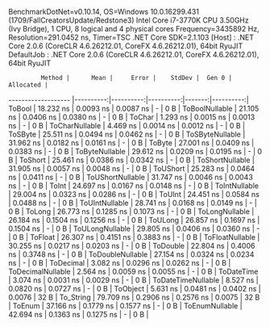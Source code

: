 
BenchmarkDotNet=v0.10.14, OS=Windows 10.0.16299.431 (1709/FallCreatorsUpdate/Redstone3)
Intel Core i7-3770K CPU 3.50GHz (Ivy Bridge), 1 CPU, 8 logical and 4 physical cores
Frequency=3435892 Hz, Resolution=291.0452 ns, Timer=TSC
.NET Core SDK=2.1.103
  [Host]     : .NET Core 2.0.6 (CoreCLR 4.6.26212.01, CoreFX 4.6.26212.01), 64bit RyuJIT
  DefaultJob : .NET Core 2.0.6 (CoreCLR 4.6.26212.01, CoreFX 4.6.26212.01), 64bit RyuJIT


             Method |      Mean |     Error |    StdDev |  Gen 0 | Allocated |
------------------- |----------:|----------:|----------:|-------:|----------:|
             ToBool | 18.232 ns | 0.0093 ns | 0.0087 ns |      - |       0 B |
     ToBoolNullable | 21.105 ns | 0.0406 ns | 0.0380 ns |      - |       0 B |
             ToChar |  1.293 ns | 0.0015 ns | 0.0013 ns |      - |       0 B |
     ToCharNullable |  4.469 ns | 0.0014 ns | 0.0012 ns |      - |       0 B |
            ToSByte | 25.511 ns | 0.0494 ns | 0.0462 ns |      - |       0 B |
    ToSByteNullable | 31.962 ns | 0.0182 ns | 0.0161 ns |      - |       0 B |
             ToByte | 27.001 ns | 0.0409 ns | 0.0383 ns |      - |       0 B |
     ToByteNullable | 29.612 ns | 0.0209 ns | 0.0195 ns |      - |       0 B |
            ToShort | 25.461 ns | 0.0386 ns | 0.0342 ns |      - |       0 B |
    ToShortNullable | 31.905 ns | 0.0057 ns | 0.0048 ns |      - |       0 B |
           ToUShort | 25.283 ns | 0.0464 ns | 0.0411 ns |      - |       0 B |
   ToUShortNullable | 31.747 ns | 0.0046 ns | 0.0043 ns |      - |       0 B |
              ToInt | 24.697 ns | 0.0167 ns | 0.0148 ns |      - |       0 B |
      ToIntNullable | 29.004 ns | 0.0323 ns | 0.0286 ns |      - |       0 B |
             ToUInt | 24.451 ns | 0.0584 ns | 0.0488 ns |      - |       0 B |
     ToUIntNullable | 28.741 ns | 0.0168 ns | 0.0149 ns |      - |       0 B |
             ToLong | 26.773 ns | 0.1285 ns | 0.1073 ns |      - |       0 B |
     ToLongNullable | 26.184 ns | 0.1504 ns | 0.1256 ns |      - |       0 B |
            ToULong | 26.857 ns | 0.1697 ns | 0.1504 ns |      - |       0 B |
    ToULongNullable | 29.805 ns | 0.0406 ns | 0.0360 ns |      - |       0 B |
            ToFloat | 26.307 ns | 0.4151 ns | 0.3883 ns |      - |       0 B |
    ToFloatNullable | 30.255 ns | 0.0217 ns | 0.0203 ns |      - |       0 B |
           ToDouble | 22.804 ns | 0.4006 ns | 0.3748 ns |      - |       0 B |
   ToDoubleNullable | 27.154 ns | 0.0324 ns | 0.0234 ns |      - |       0 B |
          ToDecimal |  3.082 ns | 0.0296 ns | 0.0262 ns |      - |       0 B |
  ToDecimalNullable |  2.564 ns | 0.0059 ns | 0.0055 ns |      - |       0 B |
         ToDateTime |  3.074 ns | 0.0031 ns | 0.0029 ns |      - |       0 B |
 ToDateTimeNullable |  8.527 ns | 0.0820 ns | 0.0727 ns |      - |       0 B |
           ToObject |  5.631 ns | 0.0481 ns | 0.0402 ns | 0.0076 |      32 B |
          To_String | 79.709 ns | 0.2906 ns | 0.2576 ns | 0.0075 |      32 B |
             ToEnum | 37.166 ns | 0.1779 ns | 0.1577 ns |      - |       0 B |
     ToEnumNullable | 42.694 ns | 0.1363 ns | 0.1275 ns |      - |       0 B |
